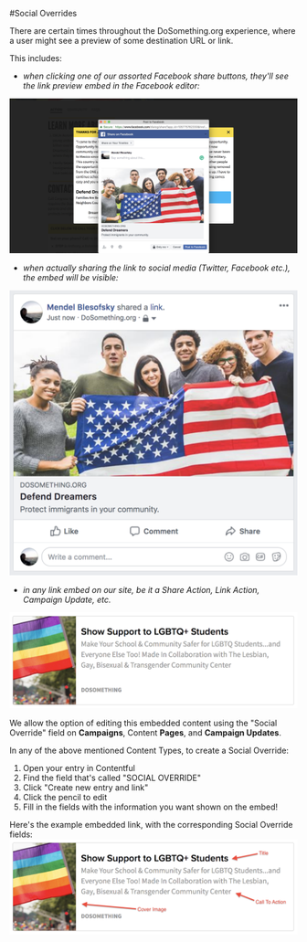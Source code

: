 #Social Overrides

There are certain times throughout the DoSomething.org experience, where a user might see a preview of some destination URL or link.

This includes:

* _when clicking one of our assorted Facebook share buttons, they'll see the link preview embed in the Facebook editor:_

![Facebook Share Editor](_assets/facebook-share-editor.png)

* _when actually sharing the link to social media (Twitter, Facebook etc.), the embed will be visible:_

![Facebook Share Editor](_assets/facebook-share-example.png)

* _in any link embed on our site, be it a Share Action, Link Action, Campaign Update, etc._

![Social Override](_assets/social-override-example.png)

We allow the option of editing this embedded content using the "Social Override" field on **Campaigns**, Content **Pages**, and **Campaign Updates**.

In any of the above mentioned Content Types, to create a Social Override:

1.  Open your entry in Contentful
2.  Find the field that's called "SOCIAL OVERRIDE"
3.  Click "Create new entry and link"
4.  Click the pencil to edit
5.  Fill in the fields with the information you want shown on the embed!

Here's the example embedded link, with the corresponding Social Override fields:
![Social Override](_assets/social-override-example-arrows.png)
